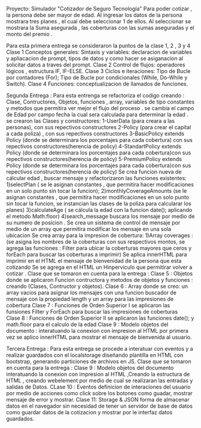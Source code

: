 Proyecto: Simulador "Cotizador de Seguro Tecnología"
Para poder cotizar , la persona debe ser mayor de edad.
Al ingresar los datos de la persona mostrara tres planes , el cual debe seleccionar 1 de ellos. 
Al seleccionar se mostrara la Suma asegurada , las coberturas con las sumas aseguradas y el monto del premio . 

Para esta primera entrega se consideraron la puntos de la clase 1, 2 , 3 y 4 
Clase 1 Conceptos generales: Sintaxis y variables: declaracion  de variables y apliacacion de prompt, tipos de datos y como hacer se asiganacion al solicitar datos a traves del prompt.
Clase 2 Control de flujos:  operadores lógicos , estructura IF, IF-ELSE.
Clase 3 Ciclos e iteraciones: Tipo de Bucle por contadores (For); Tipo de Bucle por condicionales (While, Do-While y Switch).
Clase 4 Funciones: conceptualizacion de llamados de funciones.

Segunda Entrega :
Para esta entrenga se refactoriza el codigo creando : Clase, Contructores, Objetos, funciones , array, variables de tipo constantes y metodos que permitira ver mejor el flujo del proceso .
se cambia el campo de Edad por campo fecha la cual sera calculada para determinar la edad .
se crearon las Clases y constructores: 
    1-UserData (para creara a las personas), con sus repectivos constructores 
    2-Policy (para crear el capital a cada poliza) , con sus repectivos constructores
    3-BasicPolicy extends Policy (donde se determinara los porcentajes para cada cobertura) con sus repectivos constructores(herencia de policy)
    4-StandartPolicy extends Policy (donde se determinara los porcentajes para cada cobertura)con sus repectivos constructores(herencia de policy)
    5-PremiumPolicy extends Policy (donde se determinara los porcentajes para cada cobertura)con sus repectivos constructores(herencia de policy)
Se crea funcion nueva de cálcular edad , buscar mensaje y refactorizaron las funciones existentes:
   1)selectPlan ( se le asignan constantes , que permitira hacer  modificaciones en un solo punto sin tocar la funcion);
   2)monthlyCoverageAmounts (se le asignan constantes , que permitira hacer  modificaciones en un solo punto sin tocar la funcion, se instancian las clases de la poliza para calcularar los planes)
   3)calculateAge ( se cálcula la edad con la funcion date(); aplicando el metodo Math.floor)
   4)search_message buscara los mensaje por medio de su numero de posicion .
Se crea un sistema de control de mensaje por medio de un array que permitira modificar los mensaje en una sola ubicacion 
Se crea array para la impresion  de cobertura:
   1)Array coverages : (se asigna los nombres de la coberturas con sus respectivos montos, se agrega las funciones : Filter para ubicar la coberturas mayores que ceros y forEach para buscar las coberturas a imprimir)
Se aplica innerHTML para imprimir en el HTML el  mensaje de  bienvenidad de la persona que esta cotizando 
Se se agrega en el HTML un Hinperviculo que permitirar volver a cotizar .
 Clase que se tomaron en cuenta para la entrega : 
  Clase 5 : Objetos donde se aplicaron Funcion contructora  y metodos de objetos y funciones : creando (Clases, Contructor y objetos).
  Clase 6 : Array donde se  creo: un array vacios para asignar los mensajes con una funcion buscador de mensaje con la propiedad length y un array para las impresiones de cobertura
  Clase 7 : Funciones de Orden Superior I se aplicaron las funsiones Filter y ForEach para buscar las impresiones de coberturas  
  Clase 8 : Funciones de Orden Superior II se aplicaron las funciones date(); y math.floor para el calculo de la edad 
  Clase 9 : Modelo objetos del documento : interatuando la conexion con impresion al HTML por primera vez se aplico innerHTML para mostrar el mensaje de bienvenida al usuario. 

Tercera Entrega : 
Para esta entrega se procede a interatuar con eventos y a realizar guardados con el localstorage diseñando plantilla en HTML con bootstrap, generando particiones de archivos en JS.
 Clase que se tomaron en cuenta para la entrega : 
  Clase 9 : Modelo objetos del documento  interatuando la conexion con impresion al HTML ,Creando la estructura de HTML , creando webelement por medio de cual se realizaran las entradas y salidas de Datos.
  CLase 10 : Eventos definicion de interaciones del usuario por medio de acciones como click sobre los botones como guadar, mostrar mensaje de error y mostrar. 
  Clase 11:  Storage & JSON forma de almacenar datos en el navegador sin necesidad de tener un servidor de base de datos como guardar datos de la cotizacion  y mostrar por le interfaz datos guardados.
 
  
